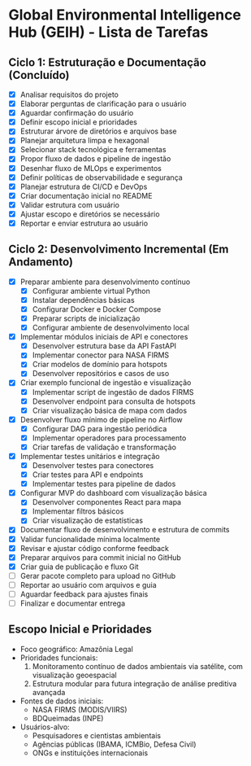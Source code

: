 # Global Environmental Intelligence Hub (GEIH) - Lista de Tarefas

## Ciclo 1: Estruturação e Documentação (Concluído)
- [x] Analisar requisitos do projeto
- [x] Elaborar perguntas de clarificação para o usuário
- [x] Aguardar confirmação do usuário
- [x] Definir escopo inicial e prioridades
- [x] Estruturar árvore de diretórios e arquivos base
- [x] Planejar arquitetura limpa e hexagonal
- [x] Selecionar stack tecnológica e ferramentas
- [x] Propor fluxo de dados e pipeline de ingestão
- [x] Desenhar fluxo de MLOps e experimentos
- [x] Definir políticas de observabilidade e segurança
- [x] Planejar estrutura de CI/CD e DevOps
- [x] Criar documentação inicial no README
- [x] Validar estrutura com usuário
- [x] Ajustar escopo e diretórios se necessário
- [x] Reportar e enviar estrutura ao usuário

## Ciclo 2: Desenvolvimento Incremental (Em Andamento)
- [x] Preparar ambiente para desenvolvimento contínuo
  - [x] Configurar ambiente virtual Python
  - [x] Instalar dependências básicas
  - [x] Configurar Docker e Docker Compose
  - [x] Preparar scripts de inicialização
  - [x] Configurar ambiente de desenvolvimento local
- [x] Implementar módulos iniciais de API e conectores
  - [x] Desenvolver estrutura base da API FastAPI
  - [x] Implementar conector para NASA FIRMS
  - [x] Criar modelos de domínio para hotspots
  - [x] Desenvolver repositórios e casos de uso
- [x] Criar exemplo funcional de ingestão e visualização
  - [x] Implementar script de ingestão de dados FIRMS
  - [x] Desenvolver endpoint para consulta de hotspots
  - [x] Criar visualização básica de mapa com dados
- [x] Desenvolver fluxo mínimo de pipeline no Airflow
  - [x] Configurar DAG para ingestão periódica
  - [x] Implementar operadores para processamento
  - [x] Criar tarefas de validação e transformação
- [x] Implementar testes unitários e integração
  - [x] Desenvolver testes para conectores
  - [x] Criar testes para API e endpoints
  - [x] Implementar testes para pipeline de dados
- [x] Configurar MVP do dashboard com visualização básica
  - [x] Desenvolver componentes React para mapa
  - [x] Implementar filtros básicos
  - [x] Criar visualização de estatísticas
- [x] Documentar fluxo de desenvolvimento e estrutura de commits
- [x] Validar funcionalidade mínima localmente
- [x] Revisar e ajustar código conforme feedback
- [x] Preparar arquivos para commit inicial no GitHub
- [x] Criar guia de publicação e fluxo Git
- [ ] Gerar pacote completo para upload no GitHub
- [ ] Reportar ao usuário com arquivos e guia
- [ ] Aguardar feedback para ajustes finais
- [ ] Finalizar e documentar entrega

## Escopo Inicial e Prioridades
- Foco geográfico: Amazônia Legal
- Prioridades funcionais:
  1. Monitoramento contínuo de dados ambientais via satélite, com visualização geoespacial
  2. Estrutura modular para futura integração de análise preditiva avançada
- Fontes de dados iniciais:
  - NASA FIRMS (MODIS/VIIRS)
  - BDQueimadas (INPE)
- Usuários-alvo:
  - Pesquisadores e cientistas ambientais
  - Agências públicas (IBAMA, ICMBio, Defesa Civil)
  - ONGs e instituições internacionais
